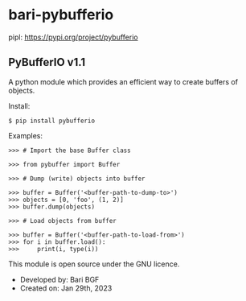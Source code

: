 # bari-pybufferio
pipl: https://pypi.org/project/pybufferio

## PyBufferIO v1.1
A python module which provides an efficient way to create buffers of objects.

Install:
    
    $ pip install pybufferio

Examples:

    >>> # Import the base Buffer class

    >>> from pybuffer import Buffer

    >>> # Dump (write) objects into buffer

    >>> buffer = Buffer('<buffer-path-to-dump-to>')
    >>> objects = [0, 'foo', (1, 2)]
    >>> buffer.dump(objects)

    >>> # Load objects from buffer

    >>> buffer = Buffer('<buffer-path-to-load-from>')
    >>> for i in buffer.load():
    >>>     print(i, type(i))

This module is open source under the GNU licence.
- Developed by: Bari BGF
- Created on: Jan 29th, 2023
